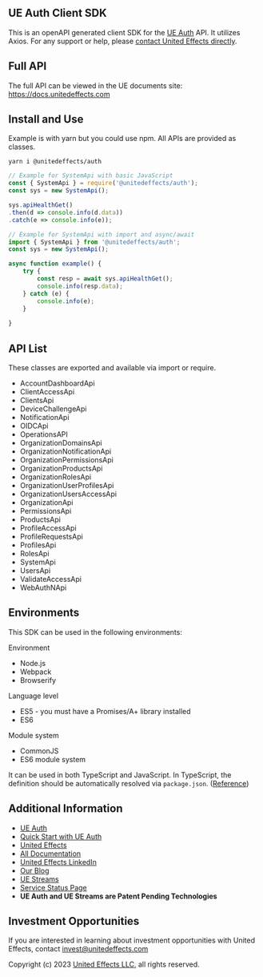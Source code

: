 ## UE Auth Client SDK

This is an openAPI generated client SDK for the [UE Auth](https://ueauth.com) API. It utilizes Axios. For any support or help, please [contact United Effects directly](mailto:help@unitedeffects.com).

## Full API

The full API can be viewed in the UE documents site: https://docs.unitedeffects.com

## Install and Use

Example is with yarn but you could use npm. All APIs are provided as classes.
```
yarn i @unitedeffects/auth
```

```javascript
// Example for SystemApi with basic JavaScript
const { SystemApi } = require('@unitedeffects/auth');
const sys = new SystemApi();

sys.apiHealthGet()
.then(d => console.info(d.data))
.catch(e => console.info(e));
```

```javascript
// Example for SystemApi with import and async/await
import { SystemApi } from '@unitedeffects/auth';
const sys = new SystemApi();

async function example() {
    try {
        const resp = await sys.apiHealthGet();   
        console.info(resp.data);
    } catch (e) {
        console.info(e);
    }
    
}
```

## API List

These classes are exported and available via import or require.

* AccountDashboardApi
* ClientAccessApi
* ClientsApi
* DeviceChallengeApi
* NotificationApi
* OIDCApi
* OperationsAPI
* OrganizationDomainsApi
* OrganizationNotificationApi
* OrganizationPermissionsApi
* OrganizationProductsApi
* OrganizationRolesApi
* OrganizationUserProfilesApi
* OrganizationUsersAccessApi
* OrganizationApi
* PermissionsApi
* ProductsApi
* ProfileAccessApi
* ProfileRequestsApi
* ProfilesApi
* RolesApi
* SystemApi
* UsersApi
* ValidateAccessApi
* WebAuthNApi

## Environments

This SDK can be used in the following environments:

Environment
* Node.js
* Webpack
* Browserify

Language level
* ES5 - you must have a Promises/A+ library installed
* ES6

Module system
* CommonJS
* ES6 module system

It can be used in both TypeScript and JavaScript. In TypeScript, the definition should be automatically resolved via `package.json`. ([Reference](http://www.typescriptlang.org/docs/handbook/typings-for-npm-packages.html))

## Additional Information

* [UE Auth](https://ueauth.com)
* [Quick Start with UE Auth](https://docs.unitedeffects.com/docs/getting-started)
* [United Effects](https://unitedeffects.com)
* [All Documentation](https://docs.unitedeffects.com)
* [United Effects LinkedIn](https://www.linkedin.com/company/unitedeffects)
* [Our Blog](https://blog.unitedeffects.com)
* [UE Streams](https://uestreams.com)
* [Service Status Page](https://status.unitedeffects.com)
* **UE Auth and UE Streams are Patent Pending Technologies**

## Investment Opportunities

If you are interested in learning about investment opportunities with United Effects, contact [invest@unitedeffects.com](mailto:invest@unitedeffects.com)

Copyright (c) 2023 [United Effects LLC](https://unitedeffects.com), all rights reserved.
